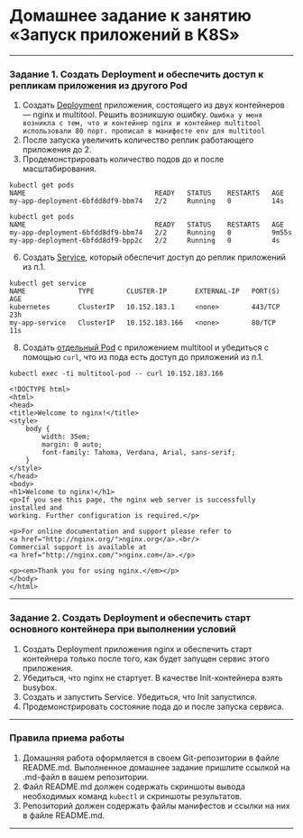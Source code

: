 # Домашнее задание к занятию «Запуск приложений в K8S»

------

### Задание 1. Создать Deployment и обеспечить доступ к репликам приложения из другого Pod

1. Создать [Deployment](https://github.com/omega-pasha/kuber-homeworks/blob/main/1.3/my-app-deployment.yaml) приложения, состоящего из двух контейнеров — nginx и multitool. Решить возникшую ошибку.
`Ошибка у меня возникла с тем, что и контейнер nginx и контейнер multitool использовали 80 порт. прописал в манифесте env для multitool`
3. После запуска увеличить количество реплик работающего приложения до 2.
4. Продемонстрировать количество подов до и после масштабирования.
```
kubectl get pods
NAME                                READY   STATUS    RESTARTS   AGE
my-app-deployment-6bfdd8df9-bbm74   2/2     Running   0          14s
```
```
kubectl get pods
NAME                                READY   STATUS    RESTARTS   AGE
my-app-deployment-6bfdd8df9-bbm74   2/2     Running   0          9m55s
my-app-deployment-6bfdd8df9-bpp2c   2/2     Running   0          4s
```
6. Создать [Service](https://github.com/omega-pasha/kuber-homeworks/blob/main/1.3/my-app-service.yaml), который обеспечит доступ до реплик приложений из п.1.
```
kubectl get service
NAME             TYPE        CLUSTER-IP       EXTERNAL-IP   PORT(S)   AGE
kubernetes       ClusterIP   10.152.183.1     <none>        443/TCP   23h
my-app-service   ClusterIP   10.152.183.166   <none>        80/TCP    11s
```
8. Создать [отдельный Pod](https://github.com/omega-pasha/kuber-homeworks/blob/main/1.3/multitool-pod.yaml) с приложением multitool и убедиться с помощью `curl`, что из пода есть доступ до приложений из п.1.
```
kubectl exec -ti multitool-pod -- curl 10.152.183.166

<!DOCTYPE html>
<html>
<head>
<title>Welcome to nginx!</title>
<style>
    body {
        width: 35em;
        margin: 0 auto;
        font-family: Tahoma, Verdana, Arial, sans-serif;
    }
</style>
</head>
<body>
<h1>Welcome to nginx!</h1>
<p>If you see this page, the nginx web server is successfully installed and
working. Further configuration is required.</p>

<p>For online documentation and support please refer to
<a href="http://nginx.org/">nginx.org</a>.<br/>
Commercial support is available at
<a href="http://nginx.com/">nginx.com</a>.</p>

<p><em>Thank you for using nginx.</em></p>
</body>
</html>
```

------

### Задание 2. Создать Deployment и обеспечить старт основного контейнера при выполнении условий

1. Создать Deployment приложения nginx и обеспечить старт контейнера только после того, как будет запущен сервис этого приложения.
2. Убедиться, что nginx не стартует. В качестве Init-контейнера взять busybox.
3. Создать и запустить Service. Убедиться, что Init запустился.
4. Продемонстрировать состояние пода до и после запуска сервиса.

------

### Правила приема работы

1. Домашняя работа оформляется в своем Git-репозитории в файле README.md. Выполненное домашнее задание пришлите ссылкой на .md-файл в вашем репозитории.
2. Файл README.md должен содержать скриншоты вывода необходимых команд `kubectl` и скриншоты результатов.
3. Репозиторий должен содержать файлы манифестов и ссылки на них в файле README.md.

------
